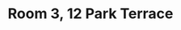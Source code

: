 ---
basin: 'No'
cudn: true
floor: Ground
grade: 5
images: []
living_room: 'No'
location: 12 Park Terrace
name: '3'
network: Wireless Only
title: Room 3, 12 Park Terrace
---